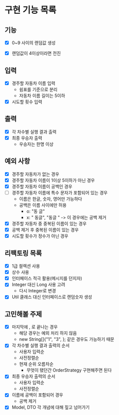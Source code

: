 # 구현 기능 목록

## 기능

* [x] 0~9 사이의 랜덤값 생성
* [x] 랜덤값이 4이상이라면 전진


## 입력

* [x] 경주할 자동차 이름 입력
  * 쉼표를 기준으로 분리
  * 자동차 이름 길이는 5이하
* [x] 시도할 횟수 입력

## 출력

* [x] 각 차수별 실행 결과 출력
* [x] 최종 우승자 출력
  * 우승자는 한명 이상


## 예외 사항

* [x] 경주할 자동차가 없는 경우
* [x] 경주할 자동차 이름이 1이상 5이하가 아닌 경우
* [x] 경주할 자동차 이름이 공백인 경우
* [ ] 경주할 자동차 이름에 특수 문자가 포함되어 있는 경우
  * 이름은 한글, 숫자, 영어만 가능하다
  * 공백은 이름 사이에만 허용
    * o: "동 글"
    * x: " 동글", "동글 " -> 이 경우에는 공백 제거
* [x] 경주할 자동차 중 중복된 이름이 있는 경우
* [x] 공백 제거 후 중복된 이름이 있는 경우
* [x] 시도할 횟수가 정수가 아닌 경우

## 리팩토링 목록

* [x] 1급 컬렉션 사용
* [x] 상수 사용
* [x] 인터페이스 적극 활용(메시지를 던지자)
* [x] Integer 대신 Long 사용 고려
  * 다시 Integer로 변경
* [x] Util 클래스 대신 인터페이스로 랜덤숫자 생성

## 고민해볼 주제

* [x] 마지막에 , 로 끝나는 경우
  * 해당 경우는 예외 처리 하지 않음
  * new String[]{"1", "3", }; 같은 경우도 가능하기 때문
* [x] 각 차수별 실행 결과 출력의 순서
  * 사용자 입력순
  * 사전정렬순
  * 현재 순위 오름차순
    * 무엇이 됐던간 OrderStrategy 구현해주면 된다
* [x] 최종 우승자 출력의 순서
  * 사용자 입력순
  * 사전정렬순
* [x] 이름에 공백이 포함되어 경우
  * 공백 제거
* [x] Model, DTO 각 개념에 대해 짚고 넘어가기